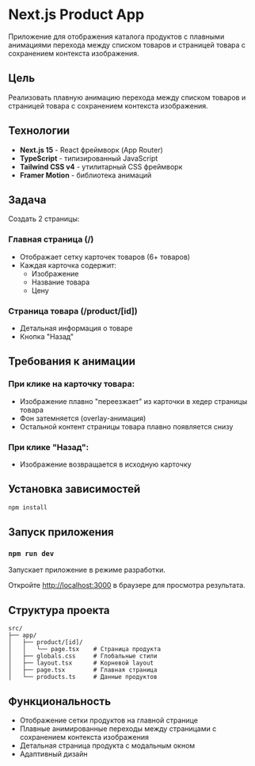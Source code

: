 # Next.js Product App

Приложение для отображения каталога продуктов с плавными анимациями перехода между списком товаров и страницей товара с сохранением контекста изображения.

## Цель

Реализовать плавную анимацию перехода между списком товаров и страницей товара с сохранением контекста изображения.

## Технологии

- **Next.js 15** - React фреймворк (App Router)
- **TypeScript** - типизированный JavaScript
- **Tailwind CSS v4** - утилитарный CSS фреймворк
- **Framer Motion** - библиотека анимаций

## Задача

Создать 2 страницы:

### Главная страница (/)
- Отображает сетку карточек товаров (6+ товаров)
- Каждая карточка содержит:
  - Изображение
  - Название товара
  - Цену

### Страница товара (/product/[id])
- Детальная информация о товаре
- Кнопка "Назад"

## Требования к анимации

### При клике на карточку товара:
- Изображение плавно "переезжает" из карточки в хедер страницы товара
- Фон затемняется (overlay-анимация)
- Остальной контент страницы товара плавно появляется снизу

### При клике "Назад":
- Изображение возвращается в исходную карточку

## Установка зависимостей

```bash
npm install
```

## Запуск приложения

### `npm run dev`

Запускает приложение в режиме разработки.

Откройте [http://localhost:3000](http://localhost:3000) в браузере для просмотра результата.

## Структура проекта

```
src/
├── app/
│   ├── product/[id]/
│   │   └── page.tsx    # Страница продукта
│   ├── globals.css     # Глобальные стили
│   ├── layout.tsx      # Корневой layout
│   ├── page.tsx        # Главная страница
│   └── products.ts     # Данные продуктов
```

## Функциональность

- Отображение сетки продуктов на главной странице
- Плавные анимированные переходы между страницами с сохранением контекста изображения
- Детальная страница продукта с модальным окном
- Адаптивный дизайн